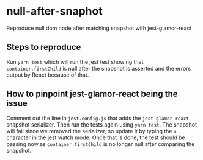 # null-after-snaphot

Reproduce null dom node after matching snapshot with jest-glamor-react

## Steps to reproduce

Run `yarn test` which will run the jest test showing that `container.firstChild` is null after
the snapshot is asserted and the errors output by React because of that.

## How to pinpoint jest-glamor-react being the issue

Comment out the line in `jest.config.js` that adds the `jest-glamor-react` snapshot serializer.
Then run the tests again using `yarn test`. The snapshot will fail since we removed the serializer,
so update it by typing the `u` character in the jest watch mode. Once that is done, the test
should be passing now as `container.firstChild` is no longer null after comparing the snapshot.

